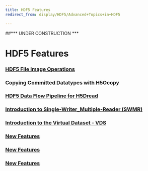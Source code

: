 ```yaml
---
title: HDF5 Features
redirect_from: display/HDF5/Advanced+Topics+in+HDF5

---
```


##\*\*\* UNDER CONSTRUCTION \*\*\*

# HDF5 Features

### [HDF5 File Image Operations](advanced_topics/file_image_ops.md)
### [Copying Committed Datatypes with H5Ocopy](advanced_topics/cp_committed_dt_H5Ocopy.md)
### [HDF5 Data Flow Pipeline for H5Dread](advanced_topics/data_flow_pline_H5Dread.md)
### [Introduction to Single-Writer_Multiple-Reader (SWMR)](advanced_topics/intro_SWMR.md)
### [Introduction to the Virtual Dataset - VDS](advanced_topics/intro_VDS.md)
### [New Features](advanced_topics/feature.md)
### [New Features](advanced_topics/feature.md)
### [New Features](advanced_topics/feature.md)
